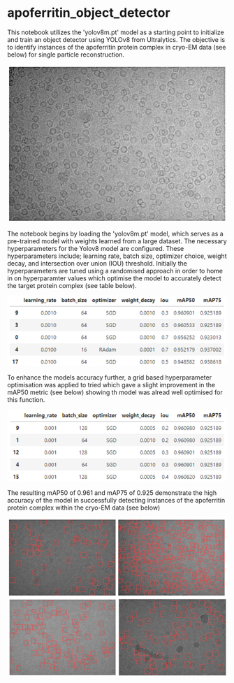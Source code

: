 # apoferritin_object_detector


This notebook utilizes the 'yolov8m.pt' model as a starting point to initialize and train an object detector using YOLOv8 from Ultralytics. The objective is to identify instances of the apoferritin protein complex in cryo-EM data (see below) for single particle reconstruction.

![No_detections Image](images/test_data.png)

The notebook begins by loading the 'yolov8m.pt' model, which serves as a pre-trained model with weights learned from a large dataset. The necessary hyperparameters for the Yolov8 model are configured. These hyperparameters include; learning rate, batch size, optimizer choice, weight decay, and intersection over union (IOU) threshold. Initially the hyperparameters are tuned using a randomised approach in order to home in on hyperparamter values which optimise the model to accurately detect the target protein complex (see table below).

![Random_hyperparameters](images/hyperparameters_random.png)

To enhance the models accuracy further, a grid based hyperparameter optimisation was applied to tried which gave a slight improvement in the mAP50 metric (see below) showing th model was alread well optimised for this function.

![Grid_hyperparameters](images/hyperparameters_grid.png)

The resulting mAP50 of 0.961 and mAP75 of 0.925 demonstrate the high accuracy of the model in successfully detecting instances of the apoferritin protein complex within the cryo-EM data (see below)

![Detections Image](images/detections.png)
